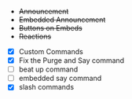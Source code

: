 - ~~Announcement~~
- ~~Embedded Announcement~~
- ~~Buttons on Embeds~~
- ~~Reactions~~
- [x] Custom Commands
- [x] Fix the Purge and Say command
- [ ] beat up command
- [ ] embedded say command
- [x] slash commands
